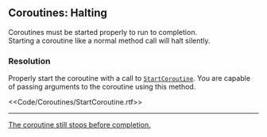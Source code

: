 ## Coroutines: Halting


Coroutines must be started properly to run to completion.  
Starting a coroutine like a normal method call will halt silently.  

### Resolution
Properly start the coroutine with a call to [`StartCoroutine`](https://docs.unity3d.com/ScriptReference/MonoBehaviour.StartCoroutine.html). You are capable of passing arguments to the coroutine using this method.

<<Code/Coroutines/StartCoroutine.rtf>>

---  
[The coroutine still stops before completion.](Disabling%20Objects.md)